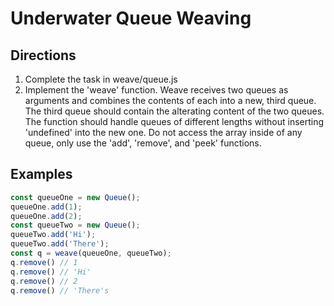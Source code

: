 # Underwater Queue Weaving

## Directions
1. Complete the task in weave/queue.js
2. Implement the 'weave' function. Weave receives two queues as arguments and combines the contents of each into a new, third queue. The third queue should contain the alterating content of the two queues. The function should handle queues of different lengths without inserting 'undefined' into the new one. Do not access the array inside of any queue, only use the 'add', 'remove', and 'peek' functions.

## Examples
```javascript
const queueOne = new Queue();
queueOne.add(1);
queueOne.add(2);
const queueTwo = new Queue();
queueTwo.add('Hi');
queueTwo.add('There');
const q = weave(queueOne, queueTwo);
q.remove() // 1
q.remove() // 'Hi'
q.remove() // 2
q.remove() // 'There's
```